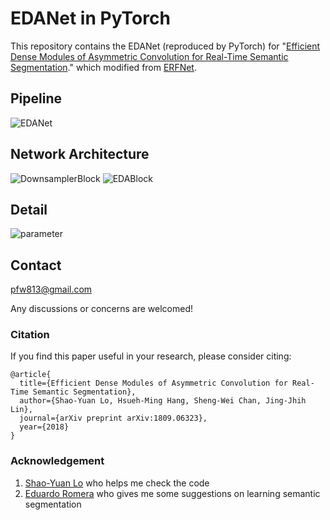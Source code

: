 # EDANet in PyTorch

This repository contains the EDANet (reproduced by PyTorch) for "[Efficient Dense Modules of Asymmetric Convolution for Real-Time Semantic Segmentation](https://github.com/shaoyuanlo/EDANet)."
which modified from [ERFNet](https://github.com/Eromera/erfnet_pytorch).

## Pipeline
![EDANet](https://github.com/wpf535236337/pytorch_EDANet/blob/master/pic/EDANet_figure.png)

## Network Architecture
![DownsamplerBlock](https://github.com/wpf535236337/pytorch_EDANet/blob/master/pic/downsampleblock.png) ![EDABlock](https://github.com/wpf535236337/pytorch_EDANet/blob/master/pic/downsampleblock.png)

## Detail
![parameter](https://github.com/wpf535236337/pytorch_EDANet/blob/master/pic/EDANet.png)

## Contact
pfw813@gmail.com

Any discussions or concerns are welcomed!


### Citation
If you find this paper useful in your research, please consider citing:

```
@article{
  title={Efficient Dense Modules of Asymmetric Convolution for Real-Time Semantic Segmentation},
  author={Shao-Yuan Lo, Hsueh-Ming Hang, Sheng-Wei Chan, Jing-Jhih Lin},
  journal={arXiv preprint arXiv:1809.06323},
  year={2018}
}
```
### Acknowledgement

1.  [Shao-Yuan Lo](https://github.com/shaoyuanlo)  who helps me check the code
2. [Eduardo Romera](https://github.com/Eromera) who gives me some suggestions on learning semantic segmentation
